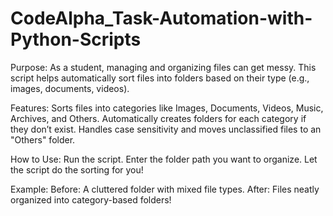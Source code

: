 # CodeAlpha_Task-Automation-with-Python-Scripts
Purpose:
As a student, managing and organizing files can get messy. This script helps automatically sort files into folders based on their type (e.g., images, documents, videos).

Features:
Sorts files into categories like Images, Documents, Videos, Music, Archives, and Others.
Automatically creates folders for each category if they don’t exist.
Handles case sensitivity and moves unclassified files to an "Others" folder.

How to Use:
Run the script.
Enter the folder path you want to organize.
Let the script do the sorting for you!

Example:
Before: A cluttered folder with mixed file types.
After: Files neatly organized into category-based folders!
